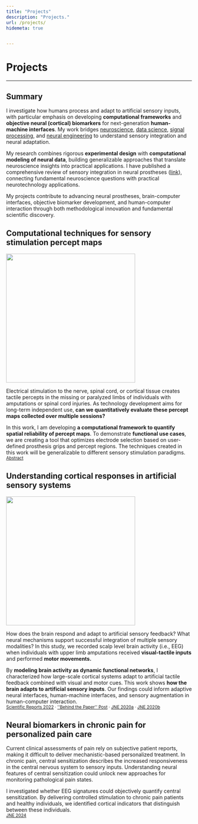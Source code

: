 ```yaml
---
title: "Projects"
description: "Projects."
url: /projects/
hidemeta: true


---
```

# Projects
---

## Summary
I investigate how humans process and adapt to artificial sensory inputs, with particular emphasis on developing **computational frameworks** and **objective neural (cortical) biomarkers** for next-generation **human-machine interfaces**. My work bridges <u>neuroscience</u>, <u>data science</u>, <u>signal processing</u>, and <u>neural engineering</u> to understand sensory integration and neural adaptation.

My research combines rigorous **experimental design** with **computational modeling of neural data**, building generalizable approaches that translate neuroscience insights into practical applications. I have published a comprehensive review of sensory integration in neural prostheses ([link](https://rdcu.be/ev4pI)), connecting fundamental neuroscience questions with practical neurotechnology applications.

My projects contribute to advancing neural prostheses, brain-computer interfaces, objective biomarker development, and human-computer interaction through both methodological innovation and fundamental scientific discovery.


## Computational techniques for sensory stimulation percept maps

<!-- {{< figure src="/images/example.jpg" alt="My example image" title="Optional caption" >}} -->

<!-- <div style="display: flex; align-items: center; gap: 20px;"> -->

<div class="flex-row">
  <div class="image-col">
    <img src="/Fig_P1-01.png" width="350" class="side-image">
  </div>
  <div class="text-col">
    <p>Electrical stimulation to the nerve, spinal cord, or cortical tissue creates tactile percepts in the missing or paralyzed limbs of individuals with amputations or spinal cord injuries. As technology development aims for long-term independent use, <strong>can we quantitatively evaluate these percept maps collected over multiple sessions?</strong>
    </p>
  </div>
</div>

In this work, I am developing **a computational framework to quantify spatial reliability of percept maps**. To demonstrate **functional use cases**, we are creating a tool that optimizes electrode selection based on user-defined prosthesis grips and percept regions. The techniques created in this work will be generalizable to different sensory stimulation paradigms. \
<small> [Abstract]()</small>

## Understanding cortical responses in artificial sensory systems


<!-- <div style="display: flex; align-items: center; gap: 20px;">
  <img src="/Fig_P2-01.png" alt="alt text" width="350">
  <p>How does the brain respond and adapt to artificial sensory feedback? What neural mechanisms support successful integration of multiple sensory modalities? In this study, we recorded scalp level brain activity (i.e., EEG) when individuals with upper limb amputations received <strong>visual-tactile inputs</strong> and performed <strong>motor movements</strong>.  
</p>
</div> -->

<div class="flex-row">
  <div class="image-col">
    <img src="/Fig_P2-01.png" width="350" class="side-image">
  </div>
  <div class="text-col">
    <p>How does the brain respond and adapt to artificial sensory feedback? What neural mechanisms support successful integration of multiple sensory modalities? In this study, we recorded scalp level brain activity (i.e., EEG) when individuals with upper limb amputations received <strong>visual-tactile inputs</strong> and performed <strong>motor movements.</strong>
    </p>
  </div>
</div>


By **modeling brain activity as dynamic functional networks**, I characterized how large-scale cortical systems adapt to artificial tactile feedback combined with visual and motor cues. This work shows **how the brain adapts to artificial sensory inputs**. Our findings could inform adaptive neural interfaces, human-machine interfaces, and sensory augmentation in human-computer interaction. \
<small>[Scientific Reports 2022](https://doi.org/10.1038/s41598-022-24368-2) &middot; [''Behind the Paper'' Post](https://communities.springernature.com/posts/regaining-functionality-how-do-amputees-brains-incorporate-sensory-stimulation-and-combine-somatosensory-and-visual-inputs)  &middot; [JNE 2020a](https://doi.org/10.1088%2F1741-2552%2Fab882d) &middot; [JNE 2020b](https://doi.org/10.1088%2F1741-2552%2Fabb861) </small>



## Neural biomarkers in chronic pain for personalized pain care

Current clinical assessments of pain rely on subjective patient reports, making it difficult to deliver mechanistic-based personalized treatment. In chronic pain, central sensitization describes the increased responsiveness in the central nervous system to sensory inputs. 
Understanding neural features of central sensitization could unlock new approaches for monitoring pathological pain states. 
<!-- through brain-computer interfaces. -->
I investigated whether EEG signatures could objectively quantify central sensitization. By delivering controlled stimulation to chronic pain patients and healthy individuals, we identified cortical indicators that distinguish between these individuals. \
<small> [JNE 2024](https://iopscience.iop.org/article/10.1088/1741-2552/ad995d/meta)</small><br><br/></div>

